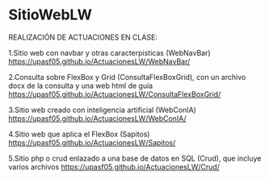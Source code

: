# SitioWebLW

REALIZACIÓN DE ACTUACIONES EN CLASE:

1.Sitio web con navbar y otras caracterpisticas (WebNavBar)
https://upasf05.github.io/ActuacionesLW/WebNavBar/

2.Consulta sobre FlexBox y Grid (ConsultaFlexBoxGrid), con un archivo docx de la consulta y una web html de guía
https://upasf05.github.io/ActuacionesLW/ConsultaFlexBoxGrid/

3.Sitio web creado con inteligencia artificial (WebConIA)
https://upasf05.github.io/ActuacionesLW/WebConIA/

4.Sitio web que aplica el FlexBox (Sapitos)
https://upasf05.github.io/ActuacionesLW/Sapitos/

5.Sitio php o crud enlazado a una base de datos en SQL (Crud), que incluye varios archivos 
https://upasf05.github.io/ActuacionesLW/Crud/
